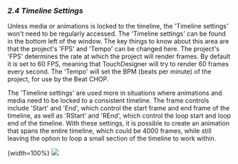 
### *2.4 Timeline Settings*

Unless media or animations is locked to the timeline, the 'Timeline settings' won't need to be regularly accessed. The 'Timeline settings' can be found in the bottom left of the window. The key things to know about this area are that the project's 'FPS' and 'Tempo' can be changed here. The project's 'FPS' determines the rate at which the project will render frames. By default it is set to 60 FPS, meaning that TouchDesigner will try to render 60 frames every second. The 'Tempo' will set the BPM (beats per minute) of the project, for use by the Beat CHOP. 

The 'Timeline settings' are used more in situations where animations and media need to be locked to a consistent timeline. The frame controls include 'Start' and 'End', which control the start frame and end frame of the timeline, as well as 'RStart' and 'REnd', which control the loop start and loop end of the timeline. With these settings, it is possible to create an animation that spans the entire timeline, which could be 4000 frames, while still leaving the option to loop a small section of the timeline to work within. 

{width=100%}
![](../img/2.4/timeline.png)
